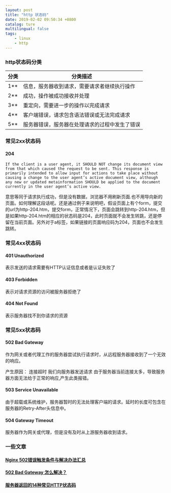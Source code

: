 ```yaml
---
layout: post
title: "http 状态码"
date: 2019-02-02 09:50:34 +0800
catalog: ture
multilingual: false
tags:
    - linux
    - http
---
```




### http状态码分类

| 分类 | 分类描述                                       |
| ---- | ---------------------------------------------- |
| 1**  | 信息，服务器收到请求，需要请求者继续执行操作   |
| 2**  | 成功，操作被成功接收并处理                     |
| 3**  | 重定向，需要进一步的操作以完成请求             |
| 4**  | 客户端错误，请求包含语法错误或无法完成请求     |
| 5**  | 服务器错误，服务器在处理请求的过程中发生了错误 |

### 常见2xx状态码

#### 204
```
If the client is a user agent, it SHOULD NOT change its document view from that which caused the request to be sent. This response is primarily intended to allow input for actions to take place without causing a change to the user agent’s active document view, although any new or updated metainformation SHOULD be applied to the document currently in the user agent’s active view.
```
意思等同于请求执行成功，但是没有数据，浏览器不用刷新页面.也不用导向新的页面。如何理解这段话呢。还是通过例子来说明吧，假设页面上有个form，提交的url为http-204.htm，提交form，正常情况下，页面会跳转到http-204.htm，但是如果http-204.htm的相应的状态码是204，此时页面就不会发生转跳，还是停留在当前页面。另外对于a标签，如果链接的页面响应码为204，页面也不会发生跳转。

### 常见4xx状态码

#### 401  Unauthorized

表示发送的请求需要有HTTP认证信息或者是认证失败了

#### 403  Forbidden

表示对请求资源的访问被服务器拒绝了

#### 404  Not Found

表示服务器找不到你请求的资源



### 常见5xx状态码

#### 502  Bad Gateway

作为网关或者代理工作的服务器尝试执行请求时，从远程服务器接收到了一个无效的响应。

产生原因： 连接超时 我们向服务器发送请求 由于服务器当前连接太多，导致服务器方面无法给于正常的响应,产生此类报错。

#### 503  Service Unavailable

由于超载或系统维护，服务器暂时的无法处理客户端的请求。延时的长度可包含在服务器的Retry-After头信息中。

#### 504  Gateway Timeout

服务器作为网关或代理，但是没有及时从上游服务器收到请求。





### 一些文章

#### [Nginx 502错误触发条件与解决办法汇总](http://os.51cto.com/art/201011/233698.htm)

#### [502 Bad Gateway 怎么解决？](https://www.zhihu.com/question/21647204)

#### [服务器返回的14种常见HTTP状态码](https://blog.csdn.net/q1056843325/article/details/53147180)

